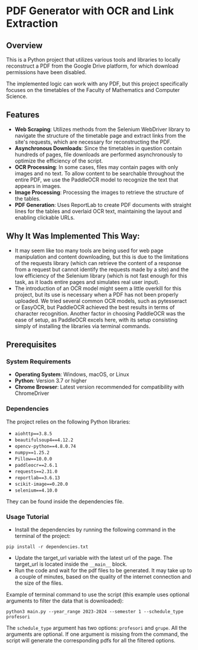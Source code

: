 # PDF Generator with OCR and Link Extraction

## Overview

This is a Python project that utilizes various tools and libraries to locally reconstruct a PDF from the Google Drive platform, for which download permissions have been disabled.

The implemented logic can work with any PDF, but this project specifically focuses on the timetables of the Faculty of Mathematics and Computer Science.

## Features

- **Web Scraping**: Utilizes methods from the Selenium WebDriver library to navigate the structure of the timetable page and extract links from the site's requests, which are necessary for reconstructing the PDF.
- **Asynchronous Downloads**: Since the timetables in question contain hundreds of pages, file downloads are performed asynchronously to optimize the efficiency of the script.
- **OCR Processing**: In some cases, files may contain pages with only images and no text. To allow content to be searchable throughout the entire PDF, we use the PaddleOCR model to recognize the text that appears in images.
- **Image Processing**: Processing the images to retrieve the structure of the tables.
- **PDF Generation**: Uses ReportLab to create PDF documents with straight lines for the tables and overlaid OCR text, maintaining the layout and enabling clickable URLs.

## Why It Was Implemented This Way:

- It may seem like too many tools are being used for web page manipulation and content downloading, but this is due to the limitations of the requests library (which can retrieve the content of a response from a request but cannot identify the requests made by a site) and the low efficiency of the Selenium library (which is not fast enough for this task, as it loads entire pages and simulates real user input).
- The introduction of an OCR model might seem a little overkill for this project, but its use is necessary when a PDF has not been properly uploaded. We tried several common OCR models, such as pytesseract or EasyOCR, but PaddleOCR achieved the best results in terms of character recognition. Another factor in choosing PaddleOCR was the ease of setup, as PaddleOCR excels here, with its setup consisting simply of installing the libraries via terminal commands.

## Prerequisites

### System Requirements

- **Operating System**: Windows, macOS, or Linux
- **Python**: Version 3.7 or higher
- **Chrome Browser**: Latest version recommended for compatibility with ChromeDriver

### Dependencies

The project relies on the following Python libraries:


- `aiohttp==3.8.5`
- `beautifulsoup4==4.12.2`
- `opencv-python==4.8.0.74`
- `numpy==1.25.2`
- `Pillow==10.0.0`
- `paddleocr==2.6.1`
- `requests==2.31.0`
- `reportlab==3.6.13`
- `scikit-image==0.20.0`
- `selenium==4.10.0`

They can be found inside the dependencies file.

### Usage Tutorial

- Install the dependencies by running the following command in the terminal of the project:

```console
pip install -r dependencies.txt
```

- Update the target_url variable with the latest url of the page. The target_url is located inside the `__main__` block.
- Run the code and wait for the pdf files to be generated. It may take up to a couple of minutes, based on the quality of the internet connection and the size of the files.

Example of terminal command to use the script (this example uses optional arguments to filter the data that is downloaded):

```console
python3 main.py --year_range 2023-2024 --semester 1 --schedule_type profesori
```
The `schedule_type` argument has two options: `profesori` and `grupe`. All the arguments are optional. If one argument is missing from the command, the script will generate the corresponding pdfs for all the filtered options.
